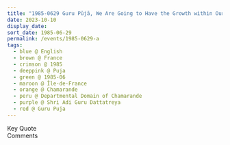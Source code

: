 ```yaml
---
title: "1985-0629 Guru Pūjā, We Are Going to Have the Growth within Ourselves through Our Śhraddhā and through Our Surrender (You Have to Respect Your Guru, Surrender to Your Guru) and Discipline Yourself (You Are Going to Use Your Vibrations All the Time and Do not forgive Yourself, Forgive Others), Tent, Departmental Domain of Chamarande, 38 Rue du Commandant Maurice Arnoux, Chamarande (46 kms S of Paris), Île-de-France, France"
date: 2023-10-10
display_date: 
sort_date: 1985-06-29
permalink: /events/1985-0629-a
tags:
  - blue @ English
  - brown @ France
  - crimson @ 1985
  - deeppink @ Puja
  - green @ 1985-06
  - maroon @ Île-de-France
  - orange @ Chamarande
  - peru @ Departmental Domain of Chamarande
  - purple @ Shri Adi Guru Dattatreya
  - red @ Guru Puja
---
```


<wave-list>
  <list-title color="green" width="75">Key Quote</list-title>
  <list-item color="BlanchedAlmond"  width="200"></list-item>
  <list-item color="Lavender"></list-item>
  <list-item color="BlanchedAlmond"></list-item>
</wave-list>

<br>

<wave-list>
  <list-title color="green" width="75">Comments</list-title>
  <list-item color="BlanchedAlmond"  width="200"></list-item>
  <list-item color="Lavender"></list-item>
  <list-item color="BlanchedAlmond"></list-item>
</wave-list>